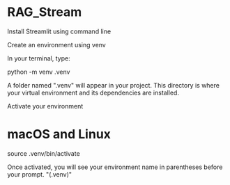 # RAG_Stream

Install Streamlit using command line

Create an environment using venv

In your terminal, type:

python -m venv .venv

A folder named ".venv" will appear in your project. This directory is where your virtual environment and its dependencies are installed.

Activate your environment

# macOS and Linux
source .venv/bin/activate

Once activated, you will see your environment name in parentheses before your prompt. "(.venv)"